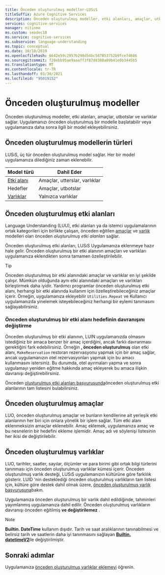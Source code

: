 ```yaml
---
title: Önceden oluşturulmuş modeller-LUSıS
titleSuffix: Azure Cognitive Services
description: Önceden oluşturulmuş modeller, etki alanları, amaçlar, utbotslar ve varlıklar sağlar. Uygulamanızı önceden oluşturulmuş bir etki alanıyla başlatabilir veya uygulamanıza daha sonra ilgili bir etki alanı ekleyebilirsiniz.
services: cognitive-services
manager: nitinme
ms.custom: seodec18
ms.service: cognitive-services
ms.subservice: language-understanding
ms.topic: conceptual
ms.date: 10/10/2019
ms.openlocfilehash: 6642e59c2957b298d54bc587853752b9fce74686
ms.sourcegitcommit: f28ebb95ae9aaaff3f87d8388a09b41e0b3445b5
ms.translationtype: MT
ms.contentlocale: tr-TR
ms.lasthandoff: 03/30/2021
ms.locfileid: "95019152"
---
```

# <a name="prebuilt-models"></a>Önceden oluşturulmuş modeller

Önceden oluşturulmuş modeller, etki alanları, amaçlar, utbotslar ve varlıklar sağlar. Uygulamanızı önceden oluşturulmuş bir modelle başlatabilir veya uygulamanıza daha sonra ilgili bir model ekleyebilirsiniz. 

## <a name="types-of-prebuilt-models"></a>Önceden oluşturulmuş modellerin türleri

LUSıS, üç tür önceden oluşturulmuş model sağlar. Her bir model uygulamanıza dilediğiniz zaman eklenebilir. 

|Model türü|Dahil Eder|
|--|--|
|[Etki alanı](luis-reference-prebuilt-domains.md)|Amaçlar, utterslar, varlıklar|
|Hedefler|Amaçlar, utbotslar|
|[Varlıklar](luis-reference-prebuilt-entities.md)|Yalnızca varlıklar| 

## <a name="prebuilt-domains"></a>Önceden oluşturulmuş etki alanları

Language Understanding (LUU), etki alanları ya da istemci uygulamalarının ortak kategorileri için birlikte çalışan, önceden eğitilen [amaçlar](luis-how-to-add-intents.md) ve [varlık](luis-concept-entity-types.md) modelleri olan önceden *oluşturulmuş etki alanları* sağlar. 

Önceden oluşturulmuş etki alanları, LUSıS Uygulamanıza eklenmeye hazır hale gelir. Önceden oluşturulmuş bir etki alanının amaçları ve varlıkları uygulamanıza eklendikten sonra tamamen özelleştirilebilir. 

> [!TIP]
> Önceden oluşturulmuş bir etki alanındaki amaçlar ve varlıklar en iyi şekilde çalışır. Mümkün olduğunda aynı etki alanındaki amaçları ve varlıkları birleştirmek daha iyidir.
> Yardımcı programlar önceden oluşturulmuş etki alanı, herhangi bir etki alanında kullanım için özelleştirebileceğiniz amaçlar içerir. Örneğin, uygulamanıza ekleyebilir `Utilities.Repeat` ve Kullanıcı uygulamanızda yinelemek isteyebileceğiniz herhangi bir eylemi tanımasını sağlayabilirsiniz. 

### <a name="changing-the-behavior-of-a-prebuilt-domain-intent"></a>Önceden oluşturulmuş bir etki alanı hedefinin davranışını değiştirme

Önceden oluşturulmuş bir etki alanının, LUIN uygulamanızda olmasını istediğiniz bir amaca benzer bir amaç içerdiğini, ancak farklı davranması gerektiğini fark edebilirsiniz. Örneğin **, önceden oluşturulmuş** olan etki alanı, `MakeReservation` restoran rezervasyonu yapmak için bir amaç sağlar, ancak uygulamanızın otel rezervasyonları yapmak için bu amacı kullanmasını istersiniz. Bu durumda, otel ayırmaları yapma ve sonra uygulamayı yeniden eğitme hakkında amaç ekleyerek bu amaca ilişkin davranışı değiştirebilirsiniz. 

Önceden [oluşturulmuş etki alanları başvurusunda](./luis-reference-prebuilt-domains.md)önceden oluşturulmuş etki alanlarının tam listesini bulabilirsiniz.

## <a name="prebuilt-intents"></a>Önceden oluşturulmuş amaçlar

LUO, önceden oluşturulmuş amaçlar ve bunların kendilerine ait yerleşik etki alanlarının her biri için onlara yönelik bir işlem sağlar. Tüm etki alanı eklenmeksizin amaçlar eklenebilir. Amaç eklemek, uygulamanıza amaç ve bu nesnelerin bir hedefini ekleme işlemidir. Amaç adı ve söylenişi listesinin her ikisi de değiştirilebilir.  

## <a name="prebuilt-entities"></a>Önceden oluşturulmuş varlıklar

LUO, tarihler, saatler, sayılar, ölçümler ve para birimi gibi ortak bilgi türlerini tanınması için önceden oluşturulmuş varlıklar kümesi içerir. Önceden oluşturulmuş varlık desteği, LUSıS uygulamanızın kültürüne göre farklılık gösterir. LUID 'nin desteklediği önceden oluşturulmuş varlıkların tam listesi için, kültüre göre destek dahil olmak üzere, [önceden oluşturulmuş varlık başvurusuna](./luis-reference-prebuilt-entities.md)bakın.

Uygulamanıza önceden oluşturulmuş bir varlık dahil edildiğinde, tahminleri yayımlanmış uygulamanıza dahil edilir. Önceden oluşturulmuş varlıkların davranışı önceden eğitilmiş **ve değiştirilemez** . 

> [!NOTE]
> **Builtin. DateTime** kullanım dışıdır. Tarih ve saat aralıklarının tanınabilmesi ve belirsiz tarih ve saatlerin daha iyi tanınmasını sağlayan [**Builtin. datetimeV2**](luis-reference-prebuilt-datetimev2.md)ile değiştirilmiştir.

## <a name="next-steps"></a>Sonraki adımlar

Uygulamanıza [önceden oluşturulmuş varlıklar eklemeyi](./howto-add-prebuilt-models.md) öğrenin.